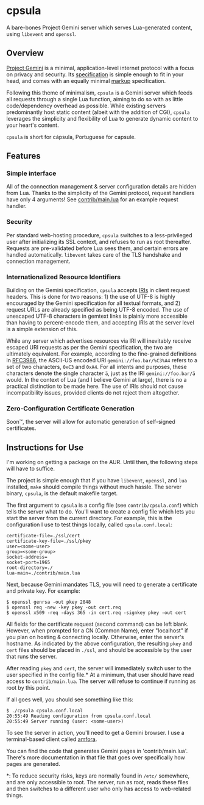 
# cpsula

A bare-bones Project Gemini server which serves Lua-generated content, using `libevent` and
`openssl`.

## Overview

[Project Gemini](https://portal.mozz.us/gemini/gemini.circumlunar.space/docs/faq.gmi) is a minimal,
application-level internet protocol with a focus on privacy and security. Its
[specification](https://portal.mozz.us/gemini/gemini.circumlunar.space/docs/specification.gmi) is
simple enough to fit in your head, and comes with an equally minimal
[markup](https://portal.mozz.us/gemini/gemini.circumlunar.space/docs/gemtext.gmi) specification.

Following this theme of minimalism, `cpsula` is a Gemini server which feeds all requests through a
single Lua function, aiming to do so with as little code/dependency overhead as possible. While
existing servers predominantly host static content (albeit with the addition of CGI), `cpsula`
leverages the simplicity and flexibility of Lua to generate dynamic content to your heart's content.

`cpsula` is short for cápsula, Portuguese for capsule.

## Features

### Simple interface

All of the connection management & server configuration details are hidden from Lua. Thanks to the
simplicity of the Gemini protocol, request handlers have only 4 arguments! See
[contrib/main.lua](contrib/main.lua) for an example request handler.

### Security

Per standard web-hosting procedure, `cpsula` switches to a less-privileged user after initializing
its SSL context, and refuses to run as root thereafter. Requests are pre-validated before Lua sees
them, and certain errors are handled automatically. `libevent` takes care of the TLS handshake and
connection management.

### Internationalized Resource Identifiers

Building on the Gemini specification, `cpsula` accepts [IRIs](https://tools.ietf.org/html/rfc3987)
in client request headers. This is done for two reasons: 1) the use of UTF-8 is highly encouraged by
the Gemini specification for all textual formats, and 2) request URLs are already specified as being
UTF-8 encoded. The use of unescaped UTF-8 characters in gemtext links is plainly more accessible than
having to percent-encode them, and accepting IRIs at the server level is a simple extension of this.

While any server which advertises resources via IRI will inevitably receive escaped URI requests as
per the Gemini specification, the two are ultimately equivalent. For example, according to the
fine-grained definitions in [RFC3986](https://tools.ietf.org/html/rfc3986), the ASCII-US encoded URI
`gemini://foo.bar/%C3%A4` refers to a set of two characters, `0xC3` and `0xA4`. For all intents and
purposes, these characters denote the single character `ä`, just as the IRI `gemini://foo.bar/ä`
would. In the context of Lua (and I believe Gemini at large), there is no a practical distinction to
be made here. The use of IRIs should not cause incompatibility issues, provided clients do not
reject them altogether.

### Zero-Configuration Certificate Generation

Soon™, the server will allow for automatic generation of self-signed certificates.

## Instructions for Use

I'm working on getting a package on the AUR. Until then, the following steps will have to suffice.

The project is simple enough that if you have `libevent`, `openssl`, and `lua` installed, `make` should
compile things without much hassle. The server binary, `cpsula`, is the default makefile target.

The first argument to `cpsula` is a config file (see `contrib/cpsula.conf`) which tells the server
what to do. You'll want to create a config file which lets you start the server from the current
directory. For example, this is the configuration I use to test things locally, called
`cpsula.conf.local`:

    certificate-file=./ssl/cert
    certificate-key-file=./ssl/pkey
    user=<some-user>
    group=<some-group>
    socket-address=
    socket-port=1965
    root-directory=./
    lua-main=./contrib/main.lua

Next, because Gemini mandates TLS, you will need to generate a certificate and private key. For example:

    $ openssl genrsa -out pkey 2048
    $ openssl req -new -key pkey -out cert.req
    $ openssl x509 -req -days 365 -in cert.req -signkey pkey -out cert

All fields for the certificate request (second command) can be left blank. However, when prompted
for a CN (Common Name), enter "localhost" if you plan on hosting & connecting locally. Otherwise,
enter the server's hostname. As indicated by the above configuration, the resulting `pkey` and
`cert` files should be placed in `./ssl`, and should be accessible by the user that runs the server.

After reading `pkey` and `cert`, the server will immediately switch user to the user specified in
the config file.\* At a minimum, that user should have read access to `contrib/main.lua`. The server
will refuse to continue if running as root by this point.

If all goes well, you should see something like this:

    $ ./cpsula cpsula.conf.local
    20:55:49 Reading configuration from cpsula.conf.local
    20:55:49 Server running (user: <some-user>)

To see the server in action, you'll need to get a Gemini browser. I use a terminal-based client
called [amfora](https://github.com/makeworld-the-better-one/amfora).

You can find the code that generates Gemini pages in 'contrib/main.lua'. There's more
documentation in that file that goes over specifically how pages are generated.

\*: To reduce security risks, keys are normally found in `/etc/` somewhere, and are only accessible
to root. The server, run as root, reads these files and then switches to a different user who only
has access to web-related things.
